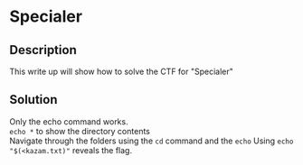 # Specialer

## Description
This write up will show how to solve the CTF for "Specialer"

## Solution
Only the echo command works.</br>
`echo *` to show the directory contents</br>
Navigate through the folders using the `cd` command and the `echo`
Using `echo "$(<kazam.txt)"` reveals the flag.
